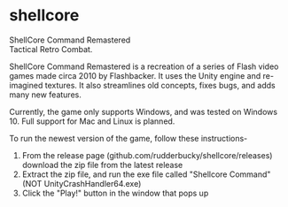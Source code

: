 # shellcore
ShellCore Command Remastered  
Tactical Retro Combat.

ShellCore Command Remastered is a recreation of a series of Flash video games made circa 2010 by Flashbacker. It uses the Unity engine and
re-imagined textures. It also streamlines old concepts, fixes bugs, and adds many new features.

Currently, the game only supports Windows, and was tested on Windows 10. Full support for Mac and Linux is planned.

To run the newest version of the game, follow these instructions-

1) From the release page (github.com/rudderbucky/shellcore/releases) download the zip file from the latest release
2) Extract the zip file, and run the exe file called "Shellcore Command" (NOT UnityCrashHandler64.exe)
3) Click the "Play!" button in the window that pops up
